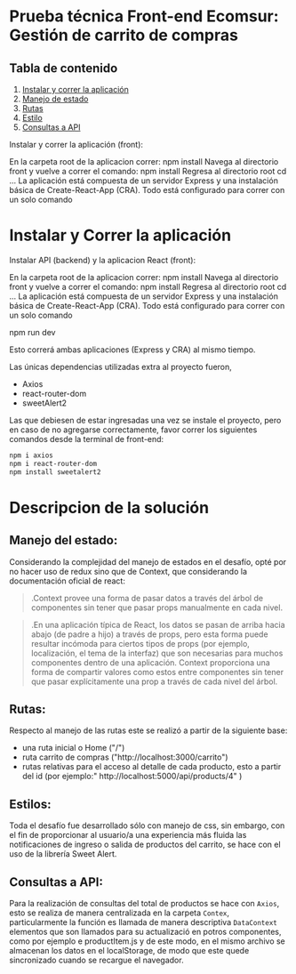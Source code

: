
# Prueba técnica Front-end Ecomsur: Gestión de carrito de compras 


## Tabla de contenido

1. [Instalar y correr la aplicación](#Instalar-y-correr-la-aplicación)
2. [Manejo de estado](#Manejo-de-estado)
3. [Rutas](#Rutas)
4. [Estilo](#Estilo)
5. [Consultas a API](#Consulta-a-API)



Instalar y correr la aplicación (front):

En la carpeta root de la aplicacion correr: npm install
Navega al directorio front y vuelve a correr el comando: npm install
Regresa al directorio root cd ...
La aplicación está compuesta de un servidor Express y una instalación básica de Create-React-App (CRA). Todo está configurado para correr con un solo comando


# Instalar y Correr la aplicación 

Instalar API (backend) y la aplicacion React (front):

En la carpeta root de la aplicacion correr: npm install
Navega al directorio front y vuelve a correr el comando: npm install
Regresa al directorio root cd ...
La aplicación está compuesta de un servidor Express y una instalación básica de Create-React-App (CRA). Todo está configurado para correr con un solo comando

npm run dev

Esto correrá ambas aplicaciones (Express y CRA) al mismo tiempo.

Las únicas dependencias utilizadas extra al proyecto fueron,

- Axios 
- react-router-dom 
- sweetAlert2 


Las que debiesen de  estar ingresadas una vez se instale el proyecto, pero en caso de no agregarse correctamente, favor correr los siguientes comandos desde la terminal de front-end:
```bash
npm i axios
npm i react-router-dom
npm install sweetalert2
```

# Descripcion de la solución

## Manejo del estado: 

Considerando la complejidad del manejo de estados en el desafío, opté por no hacer uso de redux sino que de Context, que considerando la documentación oficial de react: 
 

>.Context provee una forma de pasar datos a través del árbol de componentes sin tener que pasar props manualmente en cada nivel.

>.En una aplicación típica de React, los datos se pasan de arriba hacia abajo (de padre a hijo) a través de props, pero esta forma puede resultar incómoda para ciertos tipos de props (por ejemplo, localización, el tema de la interfaz) que son necesarias para muchos componentes dentro de una aplicación. Context proporciona una forma de compartir valores como estos entre componentes sin tener que pasar explícitamente una prop a través de cada nivel del árbol.

## Rutas: 

Respecto al manejo de las rutas este se realizó a partir de la siguiente base: 

- una ruta inicial o Home ("/")
- ruta carrito de compras ("http://localhost:3000/carrito")
- rutas relativas para el acceso al detalle de cada producto, esto a partir del id (por ejemplo:" http://localhost:5000/api/products/4" ) 

## Estilos: 

Toda el desafío fue desarrollado sólo con manejo de css, sin embargo, con el fin de proporcionar al usuario/a una experiencia más fluida  las notificaciones de ingreso o salida de productos del carrito, se hace con el uso de la librería Sweet Alert. 


## Consultas a API: 

Para la realización de consultas del total de productos se hace con  `Axios`, esto se realiza de manera centralizada en la carpeta `Contex`, particularmente la función es llamada de manera descriptiva `DataContext` elementos que son llamados para su actualizació en potros componentes, como por ejemplo e productItem.js y de este modo, en el mismo archivo se almacenan los datos en el localStorage, de modo que este quede sincronizado cuando se recargue el navegador. 
